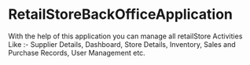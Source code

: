# RetailStoreBackOfficeApplication
With the help of this application you can manage all retailStore Activities Like :-   Supplier Details, Dashboard, Store Details, Inventory, Sales and Purchase Records, User Management etc.
